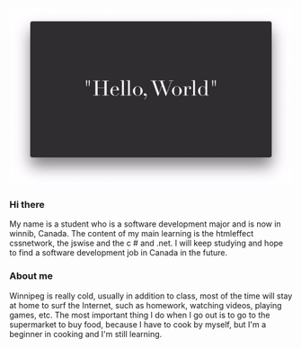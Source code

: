 ![banner](assets/banner.jpg "banner")

### Hi there 
My name is a student who is a software development major and is now in winnib, Canada. The content of my main learning is the htmleffect cssnetwork, the jswise and the c # and .net. I will keep studying and hope to find a software development job in Canada in the future.

### About me
Winnipeg is really cold, usually in addition to class, most of the time will stay at home to surf the Internet, such as homework, watching videos, playing games, etc. The most important thing I do when I go out is to go to the supermarket to buy food, because I have to cook by myself, but I'm a beginner in cooking and I'm still learning.



<!--
**YiFan-Jiao/YiFan-Jiao** is a ✨ _special_ ✨ repository because its `README.md` (this file) appears on your GitHub profile.

Here are some ideas to get you started:

- 🔭 I’m currently working on ...
- 🌱 I’m currently learning ...
- 👯 I’m looking to collaborate on ...
- 🤔 I’m looking for help with ...
- 💬 Ask me about ...
- 📫 How to reach me: ...
- 😄 Pronouns: ...
- ⚡ Fun fact: ...
-->
